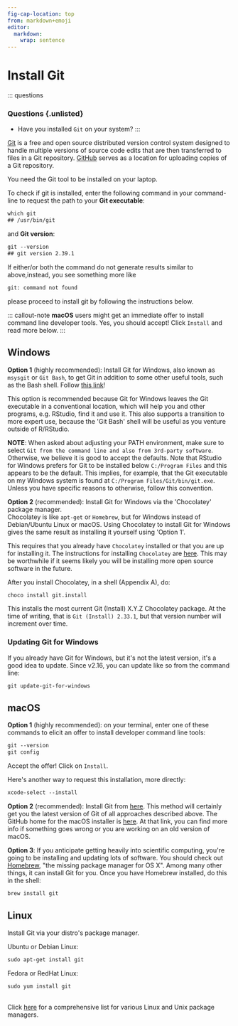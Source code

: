 ```yaml
---
fig-cap-location: top
from: markdown+emoji
editor: 
  markdown: 
    wrap: sentence
---
```


# **Install Git**

::: questions
### **Questions** {.unlisted}

-   Have you installed `Git` on your system?
:::

[Git](https://git-scm.com/) is a free and open source distributed version control system designed to handle multiple versions of source code edits that are then transferred to files in a Git repository.
[GitHub](https://github.com/) serves as a location for uploading copies of a Git repository.

You need the Git tool to be installed on your laptop.

To check if git is installed, enter the following command in your command-line to request the path to your **Git executable**:

``` default
which git
## /usr/bin/git
```

and **Git version**:

``` default
git --version
## git version 2.39.1
```

If either/or both the command do not generate results similar to above,instead, you see something more like

``` default
git: command not found
```

please proceed to install git by following the instructions below.

::: callout-note
**macOS** users might get an immediate offer to install command line developer tools.
Yes, you should accept!
Click `Install` and read more below.
:::

## **Windows**

**Option 1** (highly recommended): Install Git for Windows, also known as `msysgit` or `Git Bash`, to get Git in addition to some other useful tools, such as the Bash shell.
Follow [this link](https://git-scm.com/download/win)!

This option is recommended because Git for Windows leaves the Git executable in a conventional location, which will help you and other programs, e.g.
RStudio, find it and use it.
This also supports a transition to more expert use, because the 'Git Bash' shell will be useful as you venture outside of R/RStudio.

**NOTE**: When asked about adjusting your PATH environment, make sure to select `Git from the command line and also from 3rd-party software`.
Otherwise, we believe it is good to accept the defaults.
Note that RStudio for Windows prefers for Git to be installed below `C:/Program Files` and this appears to be the default.
This implies, for example, that the Git executable on my Windows system is found at `C:/Program Files/Git/bin/git.exe`.
Unless you have specific reasons to otherwise, follow this convention.

**Option 2** (recommended): Install Git for Windows via the 'Chocolatey' package manager.
<br>Chocolatey is like `apt-get` or `Homebrew`, but for Windows instead of Debian/Ubuntu Linux or macOS.
Using Chocolatey to install Git for Windows gives the same result as installing it yourself using 'Option 1'.

This requires that you already have `Chocolatey` installed or that you are up for installing it.
The instructions for installing `Chocolatey` are [here](https://chocolatey.org/install).
This may be worthwhile if it seems likely you will be installing more open source software in the future.

After you install Chocolatey, in a shell (Appendix A), do:

``` default
choco install git.install
```

This installs the most current Git (Install) X.Y.Z Chocolatey package.
At the time of writing, that is `Git (Install) 2.33.1`, but that version number will increment over time.

### Updating Git for Windows

If you already have Git for Windows, but it's not the latest version, it's a good idea to update.
Since v2.16, you can update like so from the command line:

``` default
git update-git-for-windows
```

## **macOS**

**Option 1** (highly recommended): on your terminal, enter one of these commands to elicit an offer to install developer command line tools:

``` default
git --version
git config
```

Accept the offer!
Click on `Install`.

Here's another way to request this installation, more directly:

``` default
xcode-select --install
```

**Option 2** (recommended): Install Git from [here](http://git-scm.com/downloads).
This method will certainly get you the latest version of Git of all approaches described above.
The GitHub home for the macOS installer is [here](https://github.com/timcharper/git_osx_installer).
At that link, you can find more info if something goes wrong or you are working on an old version of macOS.

**Option 3**: If you anticipate getting heavily into scientific computing, you're going to be installing and updating lots of software.
You should check out [Homebrew](https://brew.sh/), "the missing package manager for OS X".
Among many other things, it can install Git for you.
Once you have Homebrew installed, do this in the shell:

``` default
brew install git
```

## **Linux**

Install Git via your distro's package manager.

Ubuntu or Debian Linux:

``` default
sudo apt-get install git
```

Fedora or RedHat Linux:

``` default
sudo yum install git
```

<br> Click [here](https://git-scm.com/download/linux) for a comprehensive list for various Linux and Unix package managers.
